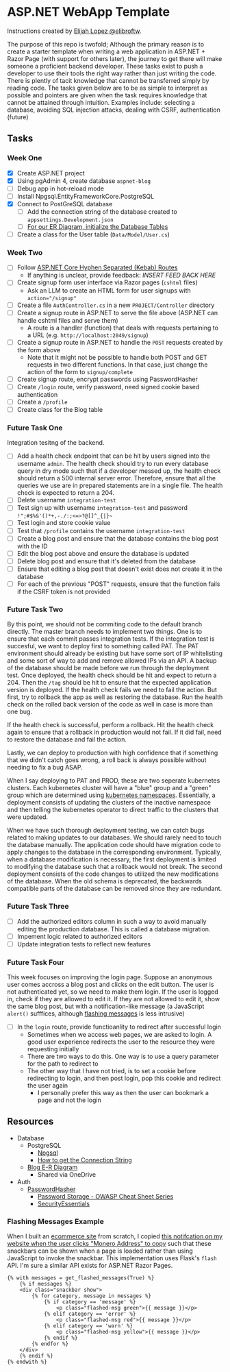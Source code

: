# ASP.NET WebApp Template

Instructions created by [Elijah Lopez @elibroftw](https://github.com/elibroftw/).

The purpose of this repo is twofold; Although the primary reason is to create a starter template when writing a web application in ASP.NET + Razor Page (with support for others later), the journey to get there will make someone a proficient backend developer. These tasks exist to push a developer to use their tools the right way rather than just writing the code. There is plently of tacit knowledge that cannot be transferred simply by reading code. The tasks given below are to be as simple to interpret as possible and pointers are given when the task requires knowledge that cannot be attained through intuition. Examples include: selecting a database, avoiding SQL injection attacks, dealing with CSRF, authentication (future)

## Tasks

### Week One

- [x] Create ASP.NET project
- [x] Using pgAdmin 4, create database `aspnet-blog`
- [ ] Debug app in hot-reload mode
- [ ] Install Npgsql.EntityFrameworkCore.PostgreSQL
- [x] Connect to PostGreSQL database
    - [ ] Add the connection string of the database created to `appsettings.Development.json`
    - [ ] [For our ER Diagram, initialize the Database Tables](https://jasonwatmore.com/net-7-postgres-connect-to-postgresql-database-with-dapper-in-c-and-aspnet-core)
- [ ] Create a class for the User table (`Data/Model/User.cs`)

### Week Two

- [ ] Follow [ASP.NET Core Hyphen Separated (Kebab) Routes](https://blog.elijahlopez.ca/posts/aspnet-hyphen-separated-routes/)
	- If anything is unclear, provide feedback: *INSERT FEED BACK HERE*
- [ ] Create signup form user interface via Razor pages (`cshtml` files)
    - Ask an LLM to create an HTML form for user signups with `action="/signup"`
- [ ] Create a file `AuthController.cs` in a new `PROJECT/Controller` directory
- [ ] Create a signup route in ASP.NET to serve the file above (ASP.NET can handle cshtml files and serve them)
	- A route is a handler (function) that deals with requests pertaining to a URL (e.g. `http://localhost:2049/signup`)
- [ ] Create a signup route in ASP.NET to handle the `POST` requests created by the form above
    - Note that it might not be possible to handle both POST and GET requests in two different functions. In that case, just change the action of the form to `signup/complete`
- [ ] Create signup route, encrypt passwords using PasswordHasher
- [ ] Create `/login` route, verify password, need signed cookie based authentication
- [ ] Create a `/profile`
- [ ] Create class for the Blog table

### Future Task One

Integration tesitng of the backend.

- [ ] Add a health check endpoint that can be hit by users signed into the username `admin`. The health check should try to run every database query in dry mode such that if a developer messed up, the health check should return a 500 internal server error. Therefore, ensure that all the queries we use are in prepared statements are in a single file. The health check is expected to return a 204.
- [ ] Delete username `integration-test`
- [ ] Test sign up with username `integration-test` and password `!";#$%&'()*+,-./:;<=>?@[]^_{|}~`
- [ ] Test login and store cookie value
- [ ] Test that `/profile` contains the username `integration-test`
- [ ] Create a blog post and ensure that the database contains the blog post with the ID
- [ ] Edit the blog post above and ensure the database is updated
- [ ] Delete blog post and ensure that it's deleted from the database
- [ ] Ensure that editing a blog post that doesn't exist does not create it in the database
- [ ] For each of the previous "POST" requests, ensure that the function fails if the CSRF token is not provided

### Future Task Two

By this point, we should not be commiting code to the default branch directly. The master branch needs to implement two things. One is to ensure that each commit passes integration tests. If the integration test is succesful, we want to deploy first to something called PAT. The PAT environment should already be existing but have some sort of IP whitelisting and some sort of way to add and remove allowed IPs via an API. A backup of the database should be made before we run through the deployment test. Once deployed, the health check should be hit and expect to return a 204. Then the `/tag` should be hit to ensure that the expected application version is deployed. If the health check fails we need to fail the action. But first, try to rollback the app as well as restoring the database. Run the health check on the rolled back version of the code as well in case is more than one bug.
 
If the health check is successful, perform a rollback. Hit the health check again to ensure that a rollback in production would not fail. If it did fail, need to restore the database and fail the action.
 
Lastly, we can deploy to production with high confidence that if something that we didn't catch goes wrong, a roll back is always possible without needing to fix a bug ASAP.

When I say deploying to PAT and PROD, these are two seperate kubernetes clusters. Each kubernetes cluster will have a "blue" group and a "green" group which are determined using [kubernetes namespaces](https://www.reddit.com/r/kubernetes/comments/177laoe/comment/k4tolj5). Essentially, a deployment consists of  updating the clusters of the inactive namespace and then telling the kubernetes operator to direct traffic to the clusters that were updated.

When we have such thorough deployment testing, we can catch bugs related to making updates to our databases. We should rarely need to touch the database manually. The application code should have migration code to apply changes to the database in the corresponding environment. Typically, when a database modification is necessary, the first deployment is limited to modifying the database such that a rollback would not break. The second deployment consists of the code changes to utilized the new modifications of the database. When the old schema is deprecated, the backwards compatible parts of the database can be removed since they are redundant.

### Future Task Three

- [ ] Add the authorized editors column in such a way to avoid manually editing the production database. This is called a database migration.
- [ ] Impement logic related to authorized editors
- [ ] Update integration tests to reflect new features

### Future Task Four

This week focuses on improving the login page. Suppose an anonymous user comes accross a blog post and clicks on the edit button.
The user is not authenticated yet, so we need to make them login. If the user is logged in, check if they are allowed to edit it.
If they are not allowed to edit it, show the same blog post, but with a notification-like message (a JavaScript `alert()` sufffices, although [flashing messages](#flashing-messages-example) is less intrusive)

- [ ] In the `login` route, provide functioanlity to redirect after successful login
	- Sometimes when we access web pages, we are asked to login. A good user experience redirects the user to the resource they were requesting initially
	- There are two ways to do this. One way is to use a query parameter for the path to redirect to
	- The other way that I have not tried, is to set a cookie before redirecting to login, and then post login, pop this cookie and redirect the user again
        - I personally prefer this way as then the user can bookmark a page and not the login

## Resources

- Database
	- PostgreSQL
		- [Npgsql](https://www.npgsql.org/doc/index.html)
		- [How to get the Connection String](https://hasura.io/learn/database/postgresql/installation/2-postgresql-connection-string/)
	- [Blog E-R Diagram](https://app.diagrams.net/#W760C84686D150D74%2F760C84686D150D74!s5250331e36ef482ab85114112bb1e0f2#%7B%22pageId%22%3A%22R2lEEEUBdFMjLlhIrx00%22%7D)
		- Shared via OneDrive
- Auth
	- [PasswordHasher](https://andrewlock.net/exploring-the-asp-net-core-identity-passwordhasher/)
        - [Password Storage - OWASP Cheat Sheet Series](https://cheatsheetseries.owasp.org/cheatsheets/Password_Storage_Cheat_Sheet.html)
        - [SecurityEssentials](https://github.com/johnstaveley/SecurityEssentials/blob/master/SecurityEssentials/App_Start/Startup.Auth.cs)

### Flashing Messages Example

When I built an [ecommerce site](https://lenerva.com/store) from scratch,
I copied [this notifcation on my website when the user clicks "Monero Address" to copy](https://elijahlopez.ca/social/) such that 
these snackbars can be shown when a page is loaded rather than using JavaScript to invoke the snackbar. This implementation uses Flask's `flash` API.
I'm sure a similar API exists for ASP.NET Razor Pages.

```jinja2
{% with messages = get_flashed_messages(True) %}
    {% if messages %}
    <div class="snackbar show">
        {% for category, message in messages %}
            {% if category == 'message' %}
                <p class="flashed-msg green">{{ message }}</p>
            {% elif category == 'error' %}
                <p class="flashed-msg red">{{ message }}</p>
            {% elif category == 'warn' %}
                <p class="flashed-msg yellow">{{ message }}</p>
            {% endif %}
        {% endfor %}
    </div>
    {% endif %}
{% endwith %}
```
